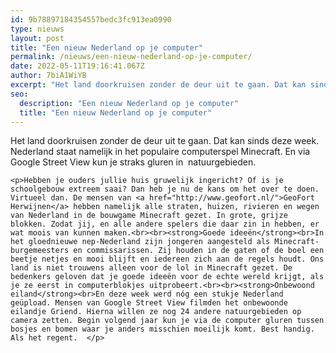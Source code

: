 ```yaml
---
id: 9b78897184354557bedc3fc913ea0990
type: nieuws
layout: post
title: "Een nieuw Nederland op je computer"
permalink: /nieuws/een-nieuw-nederland-op-je-computer/
date: 2022-05-11T19:16:41.067Z
author: 7biA1WiYB
excerpt: "Het land doorkruisen zonder de deur uit te gaan. Dat kan sinds deze week. Nederland staat namelijk in het populaire computerspel Minecraft. En via Google Street View kun je straks gluren in  natuurgebieden.    "
seo:
  description: "Een nieuw Nederland op je computer"
  title: "Een nieuw Nederland op je computer"
---
```

Het land doorkruisen zonder de deur uit te gaan. Dat kan sinds deze week. Nederland staat namelijk in het populaire computerspel Minecraft. En via Google Street View kun je straks gluren in  natuurgebieden.    

    <p>Hebben je ouders jullie huis gruwelijk ingericht? Of is je schoolgebouw extreem saai? Dan heb je nu de kans om het over te doen. Virtueel dan. De mensen van <a href="http://www.geofort.nl/">GeoFort Herwijnen</a> hebben namelijk alle straten, huizen, rivieren en wegen van Nederland in de bouwgame Minecraft gezet. In grote, grijze blokken. Zodat jij, en alle andere spelers die daar zin in hebben, er wat moois van kunnen maken.<br><br><strong>Goede ideeën</strong><br>In het gloednieuwe nep-Nederland zijn jongeren aangesteld als Minecraft-burgemeesters en commissarissen. Zij houden in de gaten of de boel een beetje netjes en mooi blijft en iedereen zich aan de regels houdt. Ons land is niet trouwens alleen voor de lol in Minecraft gezet. De bedenkers geloven dat je goede ideeën voor de echte wereld krijgt, als je ze eerst in computerblokjes uitprobeert.<br><br><strong>Onbewoond eiland</strong><br>En deze week werd nóg een stukje Nederland geüpload. Mensen van Google Street View filmden het onbewoonde eilandje Griend. Hierna willen ze nog 24 andere natuurgebieden op camera zetten. Begin volgend jaar kun je via de computer gluren tussen bosjes en bomen waar je anders misschien moeilijk komt. Best handig. Als het regent.  </p>  
